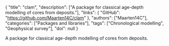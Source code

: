 {
  "title": "clam",
  "description": ["A package for classical age-depth modelling of cores from deposits."],
  "links": {
    "GitHub": "https://github.com/Maarten14C/clam"
  },
  "authors": ["Maarten14C"],
  "categories": ["Packages and libraries"],
  "tags": ["Chronological modelling", "Geophysical survey"],
  "doi": null
}

<!-- Generated by csv2md.R – do not edit by hand -->

A package for classical age-depth modelling of cores from deposits.